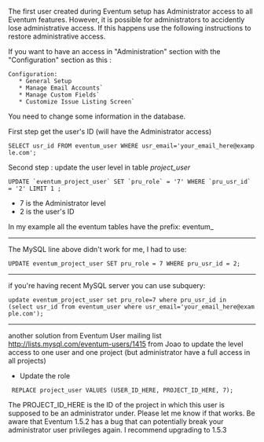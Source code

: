 The first user created during Eventum setup has Administrator access to all Eventum features. However, it is possible for administrators to accidently lose administrative access. If this happens use the following instructions to restore administrative access.

If you want to have an access in "Administration" section with the "Configuration" section as this :

```
Configuration:
   * General Setup
   * Manage Email Accounts`
   * Manage Custom Fields`
   * Customize Issue Listing Screen`
```

You need to change some information in the database.

First step get the user's ID (will have the Administrator access)

`SELECT usr_id FROM eventum_user WHERE usr_email='your_email_here@example.com';`

Second step : update the user level in table *project_user*

`` UPDATE `eventum_project_user` SET `pru_role` = '7' WHERE `pru_usr_id` = '2' LIMIT 1 ; ``

-   7 is the Administrator level
-   2 is the user's ID

In my example all the eventum tables have the prefix: eventum_

* * * * *

The MySQL line above didn't work for me, I had to use:

`UPDATE eventum_project_user SET pru_role = 7 WHERE pru_usr_id = 2;`

* * * * *

if you're having recent MySQL server you can use subquery:

`update eventum_project_user set pru_role=7 where pru_usr_id in`
`(select usr_id from eventum_user where usr_email='your_email_here@example.com');`

* * * * *

another solution from Eventum User mailing list [<http://lists.mysql.com/eventum-users/1415>](http://lists.mysql.com/eventum-users/1415 "wikilink") from Joao to update the level access to one user and one project (but administrator have a full access in all projects)
- Update the role

` REPLACE project_user VALUES (USER_ID_HERE, PROJECT_ID_HERE, 7);`

The PROJECT_ID_HERE is the ID of the project in which this user is
supposed to be an administrator under. Please let me know if that works.
 Be aware that Eventum 1.5.2 has a bug that can potentially break your administrator user privileges again. I recommend upgrading to 1.5.3